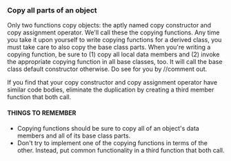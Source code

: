  ### Copy all parts of an object

 Only two functions copy objects: the aptly named copy constructor and copy assignment operator. We'll call these the copying functions. Any time you take it upon yourself to write copying functions for a derived class, you must take care to also copy the base class parts.
 When you're writing a copying function, be sure to (1) copy all local data members and (2) invoke the appropriate copying function in all base classes, too.  It will call the base class default constructor otherwise. Do see for you by //comment out.  

 If you find that your copy constructor and copy assignment operator have similar code bodies, eliminate the duplication by creating a third member function that both call.

 #### THINGS TO REMEMBER
 * Copying functions should be sure to copy all of an object's data members and all of its base class parts.
* Don't try to implement one of the copying functions in terms of the other. Instead, put common functionality in a third function that both call.